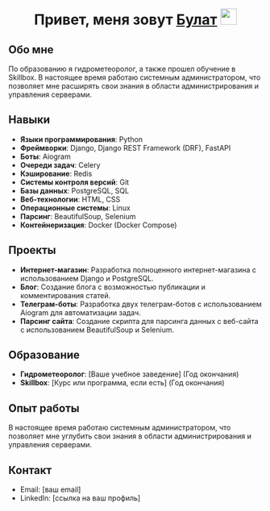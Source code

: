 <h1 align="center">Привет, меня зовут <a href="https://daniilshat.ru/" target="_blank">Булат</a> 
<img src="https://github.com/blackcater/blackcater/raw/main/images/Hi.gif" height="32"/></h1>

## Обо мне
По образованию я гидрометеоролог, а также прошел обучение в Skillbox. В настоящее время работаю системным администратором, что позволяет мне расширять свои знания в области администрирования и управления серверами.

## Навыки
- **Языки программирования**: Python
- **Фреймворки**: Django, Django REST Framework (DRF), FastAPI
- **Боты**: Aiogram
- **Очереди задач**: Celery
- **Кэширование**: Redis
- **Системы контроля версий**: Git
- **Базы данных**: PostgreSQL, SQL
- **Веб-технологии**: HTML, CSS
- **Операционные системы**: Linux
- **Парсинг**: BeautifulSoup, Selenium
- **Контейнеризация**: Docker (Docker Compose)

## Проекты
- **Интернет-магазин**: Разработка полноценного интернет-магазина с использованием Django и PostgreSQL.
- **Блог**: Создание блога с возможностью публикации и комментирования статей.
- **Телеграм-боты**: Разработка двух телеграм-ботов с использованием Aiogram для автоматизации задач.
- **Парсинг сайта**: Создание скрипта для парсинга данных с веб-сайта с использованием BeautifulSoup и Selenium.

## Образование
- **Гидрометеоролог**: [Ваше учебное заведение] (Год окончания)
- **Skillbox**: [Курс или программа, если есть] (Год окончания)

## Опыт работы
В настоящее время работаю системным администратором, что позволяет мне углубить свои знания в области администрирования и управления серверами.

## Контакт
- Email: [ваш email]
- LinkedIn: [ссылка на ваш профиль]
